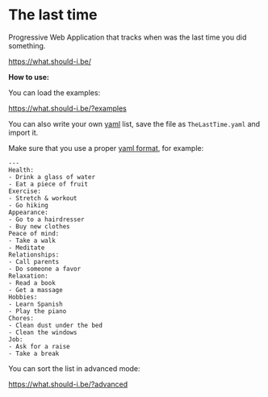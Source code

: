 # The last time
Progressive Web Application that tracks when was the last time you did something.

https://what.should-i.be/

**How to use:**

You can load the examples:

https://what.should-i.be/?examples

You can also write your own [yaml](https://en.wikipedia.org/wiki/YAML) list, save the file as `TheLastTime.yaml` and import it.

Make sure that you use a proper [yaml format](http://www.yamllint.com/), for example:

    ---
    Health:
    - Drink a glass of water
    - Eat a piece of fruit
    Exercise:
    - Stretch & workout
    - Go hiking
    Appearance:
    - Go to a hairdresser
    - Buy new clothes
    Peace of mind:
    - Take a walk
    - Meditate
    Relationships:
    - Call parents
    - Do someone a favor
    Relaxation:
    - Read a book
    - Get a massage
    Hobbies:
    - Learn Spanish
    - Play the piano
    Chores:
    - Clean dust under the bed
    - Clean the windows
    Job:
    - Ask for a raise
    - Take a break

You can sort the list in advanced mode:

https://what.should-i.be/?advanced